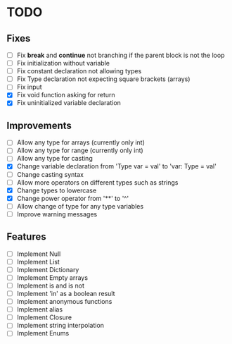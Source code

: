 # TODO

## Fixes
- [ ] Fix **break** and **continue** not branching if the parent block is not the loop
- [ ] Fix initialization without variable
- [ ] Fix constant declaration not allowing types
- [ ] Fix Type declaration not expecting square brackets (arrays)
- [ ] Fix input
- [x] Fix void function asking for return
- [x] Fix uninitialized variable declaration

## Improvements
- [ ] Allow any type for arrays (currently only int)
- [ ] Allow any type for range (currently only int)
- [ ] Allow any type for casting
- [x] Change variable declaration from 'Type var = val' to 'var: Type = val'
- [ ] Change casting syntax
- [ ] Allow more operators on different types such as strings
- [x] Change types to lowercase
- [x] Change power operator from '**' to '^'
- [ ] Allow change of type for any type variables
- [ ] Improve warning messages

## Features
- [ ] Implement Null
- [ ] Implement List
- [ ] Implement Dictionary
- [ ] Implement Empty arrays
- [ ] Implement is and is not
- [ ] Implement 'in' as a boolean result
- [ ] Implement anonymous functions
- [ ] Implement alias
- [ ] Implement Closure
- [ ] Implement string interpolation
- [ ] Implement Enums